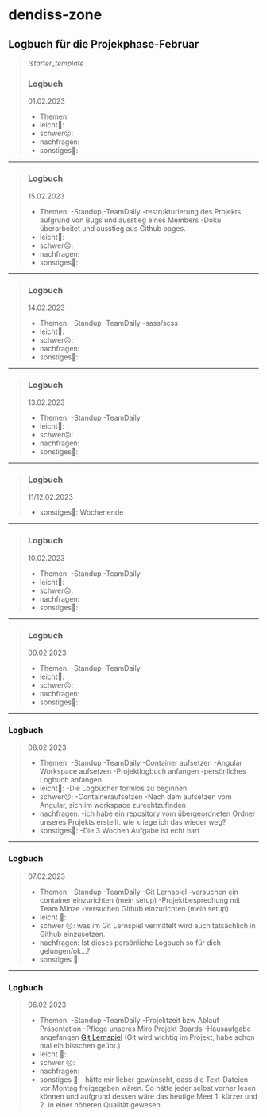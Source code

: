 # dendiss-zone
## Logbuch für die Projekphase-Februar
> *!starter_template*
> ### Logbuch 
> 01.02.2023
> - Themen:
> - leicht🙂:
> - schwer☹️:
> - nachfragen:
> - sonstiges🤷:
---

> ### Logbuch 
> 15.02.2023
> - Themen: -Standup -TeamDaily -restrukturierung des Projekts aufgrund von Bugs und ausstieg eines Members -Doku überarbeitet und ausstieg aus Github pages.
> - leicht🙂:
> - schwer☹️:
> - nachfragen:
> - sonstiges🤷:
---
> ### Logbuch 
> 14.02.2023
> - Themen: -Standup -TeamDaily -sass/scss
> - leicht🙂:
> - schwer☹️:
> - nachfragen:
> - sonstiges🤷:
--- 
> ### Logbuch 
> 13.02.2023
> - Themen: -Standup -TeamDaily 
> - leicht🙂:
> - schwer☹️:
> - nachfragen:
> - sonstiges🤷:
--- 
> ### Logbuch 
> 11/12.02.2023
> - sonstiges🤷: Wochenende
--- 
> ### Logbuch 
> 10.02.2023
> - Themen: -Standup -TeamDaily 
> - leicht🙂:
> - schwer☹️:
> - nachfragen:
> - sonstiges🤷:
--- 
> ### Logbuch 
> 09.02.2023
> - Themen: -Standup -TeamDaily 
> - leicht🙂:
> - schwer☹️:
> - nachfragen:
> - sonstiges🤷:
--- 
### Logbuch
> 08.02.2023
> - Themen: -Standup -TeamDaily -Container aufsetzen -Angular Workspace aufsetzen -Projektlogbuch anfangen -persönliches Logbuch anfangen
> - leicht🙂: -Die Logbücher formlos zu beginnen       
> - schwer☹️: -Containeraufsetzen -Nach dem aufsetzen vom Angular, sich im workspace zurechtzufinden
> - nachfragen: -ich habe ein repository vom übergeordneten Ordner unseres Projekts erstellt. wie kriege ich das wieder weg?
> - sonstiges🤷: -Die 3 Wochen Aufgabe ist echt hart
---
### Logbuch
> 07.02.2023
> - Themen: -Standup -TeamDaily -Git Lernspiel -versuchen ein container einzurichten (mein setup) -Projektbesprechung mit Team Minze -versuchen Github einzurichten (mein setup)
> - leicht 🙂:	
> - schwer ☹️:
> was im Git Lernspiel vermittelt wird auch tatsächlich in Github einzusetzen.
> - nachfragen:
> Ist dieses persönliche Logbuch so für dich gelungen/ok…?
> - sonstiges 🤷:
---
### Logbuch 
> 06.02.2023
> - Themen: -Standup -TeamDaily -Projektzeit bzw Ablauf Präsentation -Pflege unseres Miro Projekt Boards -Hausaufgabe angefangen [Git Lernspiel](https://learngitbranching.js.org/?locale=de_DE) (Git wird wichtig im Projekt, habe schon mal ein bisschen geübt.)
> - leicht 🙂:	
> - schwer ☹️:	
> - nachfragen:	
> - sonstiges 🤷: -hätte mir lieber gewünscht, dass die Text-Dateien vor Montag freigegeben wären. So hätte jeder selbst vorher lesen können und aufgrund dessen wäre das heutige Meet 1. kürzer und 2. in einer höheren Qualität gewesen.
